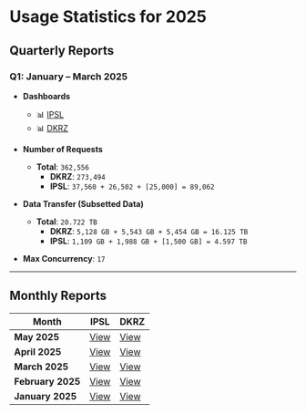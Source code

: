 # Usage Statistics for 2025

## Quarterly Reports

### Q1: January – March 2025

- **Dashboards**
  - 📊 [IPSL](downloads/dashboard/2025/dashboard-2025-q1-ipsl.html)
  - 📊 [DKRZ](downloads/dashboard/2025/dashboard-2025-q1-dkrz.html)

- **Number of Requests**
  - **Total**: `362,556`
    - **DKRZ**: `273,494`
    - **IPSL**: `37,560 + 26,502 + [25,000] = 89,062`

- **Data Transfer (Subsetted Data)**
  - **Total**: `20.722 TB`
    - **DKRZ**: `5,128 GB + 5,543 GB + 5,454 GB = 16.125 TB`
    - **IPSL**: `1,109 GB + 1,988 GB + [1,500 GB] = 4.597 TB`

- **Max Concurrency**: `17`

---

## Monthly Reports

| Month           | IPSL  | DKRZ  |
|------------------|----------------|----------------|
| **May 2025**      | [View](downloads/dashboard/2025/dashboard-2025-05-ipsl.html) | [View](downloads/dashboard/2025/dashboard-2025-05-dkrz.html) |
| **April 2025**    | [View](downloads/dashboard/2025/dashboard-2025-04-ipsl.html) | [View](downloads/dashboard/2025/dashboard-2025-04-dkrz.html) |
| **March 2025**    | [View](downloads/dashboard/2025/dashboard-2025-03-ipsl.html) | [View](downloads/dashboard/2025/dashboard-2025-03-dkrz.html) |
| **February 2025** | [View](downloads/dashboard/2025/dashboard-2025-02-ipsl.html) | [View](downloads/dashboard/2025/dashboard-2025-02-dkrz.html) |
| **January 2025**  | [View](downloads/dashboard/2025/dashboard-2025-01-ipsl.html) | [View](downloads/dashboard/2025/dashboard-2025-01-dkrz.html) |
